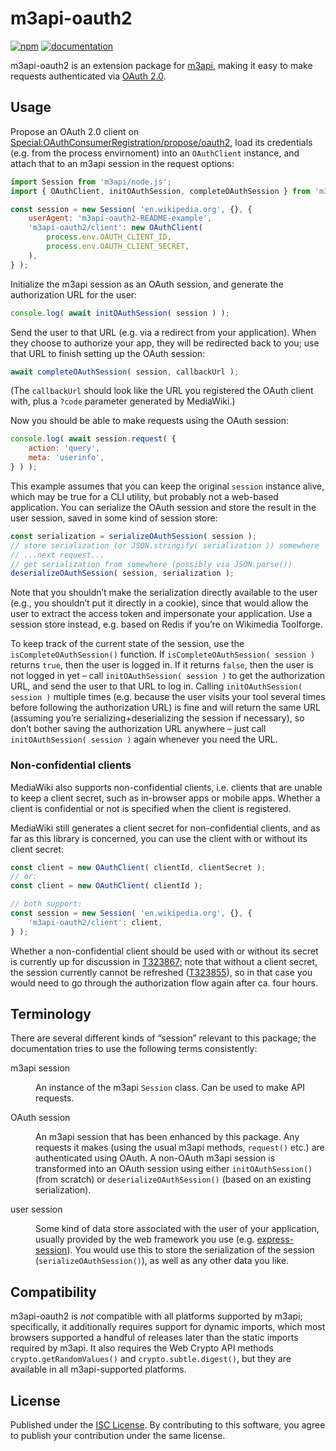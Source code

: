# m3api-oauth2
[![npm](https://img.shields.io/npm/v/m3api-oauth2.svg)](https://www.npmjs.com/package/m3api-oauth2)
[![documentation](https://img.shields.io/badge/documentation-informational)](https://lucaswerkmeister.github.io/m3api-oauth2/)

m3api-oauth2 is an extension package for [m3api][],
making it easy to make requests authenticated via [OAuth 2.0][OAuth].

## Usage

Propose an OAuth 2.0 client on [Special:OAuthConsumerRegistration/propose/oauth2][],
load its credentials (e.g. from the process envirnoment) into an `OAuthClient` instance,
and attach that to an m3api session in the request options:

```js
import Session from 'm3api/node.js';
import { OAuthClient, initOAuthSession, completeOAuthSession } from 'm3api-oauth2';

const session = new Session( 'en.wikipedia.org', {}, {
	userAgent: 'm3api-oauth2-README-example',
	'm3api-oauth2/client': new OAuthClient(
		process.env.OAUTH_CLIENT_ID,
		process.env.OAUTH_CLIENT_SECRET,
	),
} );
```

Initialize the m3api session as an OAuth session,
and generate the authorization URL for the user:

```js
console.log( await initOAuthSession( session ) );
```

Send the user to that URL (e.g. via a redirect from your application).
When they choose to authorize your app, they will be redirected back to you;
use that URL to finish setting up the OAuth session:

```js
await completeOAuthSession( session, callbackUrl );
```

(The `callbackUrl` should look like the URL you registered the OAuth client with,
plus a `?code` parameter generated by MediaWiki.)

Now you should be able to make requests using the OAuth session:

```js
console.log( await session.request( {
	action: 'query',
	meta: 'userinfo',
} ) );
```

This example assumes that you can keep the original `session` instance alive,
which may be true for a CLI utility, but probably not a web-based application.
You can serialize the OAuth session and store the result in the user session,
saved in some kind of session store:

```js
const serialization = serializeOAuthSession( session );
// store serialization (or JSON.stringify( serialization )) somewhere
// ...next request...
// get serialization from somewhere (possibly via JSON.parse())
deserializeOAuthSession( session, serialization );
```

Note that you shouldn’t make the serialization directly available to the user
(e.g., you shouldn’t put it directly in a cookie),
since that would allow the user to extract the access token and impersonate your application.
Use a session store instead, e.g. based on Redis if you’re on Wikimedia Toolforge.

To keep track of the current state of the session,
use the `isCompleteOAuthSession()` function.
If `isCompleteOAuthSession( session )` returns `true`, then the user is logged in.
If it returns `false`, then the user is not logged in yet –
call `initOAuthSession( session )` to get the authorization URL,
and send the user to that URL to log in.
Calling `initOAuthSession( session )` multiple times
(e.g. because the user visits your tool several times before following the authorization URL)
is fine and will return the same URL
(assuming you’re serializing+deserializing the session if necessary),
so don’t bother saving the authorization URL anywhere –
just call `initOAuthSession( session )` again whenever you need the URL.

### Non-confidential clients

MediaWiki also supports non-confidential clients,
i.e. clients that are unable to keep a client secret,
such as in-browser apps or mobile apps.
Whether a client is confidential or not is specified when the client is registered.

MediaWiki still generates a client secret for non-confidential clients,
and as far as this library is concerned,
you can use the client with or without its client secret:

```js
const client = new OAuthClient( clientId, clientSecret );
// or:
const client = new OAuthClient( clientId );

// both support:
const session = new Session( 'en.wikipedia.org', {}, {
	'm3api-oauth2/client': client,
} );
```

Whether a non-confidential client should be used with or without its secret
is currently up for discussion in [T323867][];
note that without a client secret,
the session currently cannot be refreshed ([T323855][]),
so in that case you would need to go through the authorization flow again after ca. four hours.

## Terminology

There are several different kinds of “session” relevant to this package;
the documentation tries to use the following terms consistently:

<dl>
<dt>m3api session</dt>
<dd>

An instance of the m3api `Session` class.
Can be used to make API requests.

</dd>
<dt>OAuth session</dt>
<dd>

An m3api session that has been enhanced by this package.
Any requests it makes (using the usual m3api methods, `request()` etc.)
are authenticated using OAuth.
A non-OAuth m3api session is transformed into an OAuth session
using either `initOAuthSession()` (from scratch)
or `deserializeOAuthSession()` (based on an existing serialization).

</dd>
<dt>user session</dt>
<dd>

Some kind of data store associated with the user of your application,
usually provided by the web framework you use (e.g. [express-session][]).
You would use this to store the serialization of the session (`serializeOAuthSession()`),
as well as any other data you like.

</dd>
</dl>

## Compatibility

m3api-oauth2 is *not* compatible with all platforms supported by m3api;
specifically, it additionally requires support for dynamic imports,
which most browsers supported a handful of releases later than the static imports required by m3api.
It also requires the Web Crypto API methods `crypto.getRandomValues()` and `crypto.subtle.digest()`,
but they are available in all m3api-supported platforms.

## License

Published under the [ISC License][].
By contributing to this software,
you agree to publish your contribution under the same license.

[m3api]: https://www.npmjs.com/package/m3api
[Special:OAuthConsumerRegistration/propose/oauth2]: https://meta.wikimedia.org/wiki/Special:OAuthConsumerRegistration/propose/oauth2
[OAuth]: https://www.mediawiki.org/wiki/Special:MyLanguage/Help:OAuth
[T323867]: https://phabricator.wikimedia.org/T323867
[T323855]: https://phabricator.wikimedia.org/T323855
[express-session]: https://expressjs.com/en/resources/middleware/session.html
[ISC License]: https://spdx.org/licenses/ISC.html
